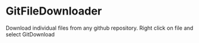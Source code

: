 # GitFileDownloader

Download individual files from any github repository. Right click on file and select GitDownload
